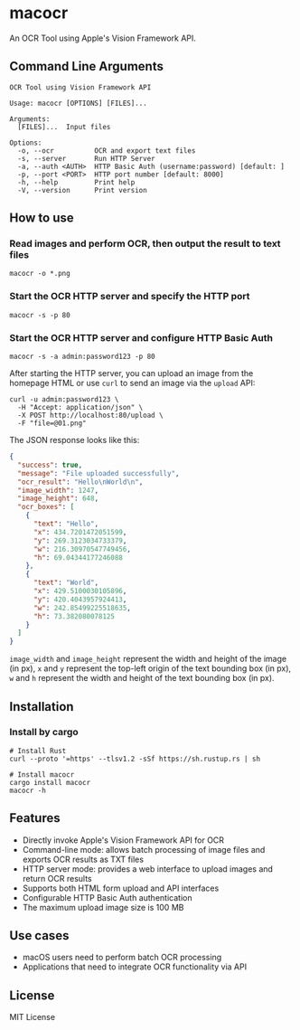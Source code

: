 # macocr

An OCR Tool using Apple's Vision Framework API.

## Command Line Arguments

```
OCR Tool using Vision Framework API

Usage: macocr [OPTIONS] [FILES]...

Arguments:
  [FILES]...  Input files

Options:
  -o, --ocr          OCR and export text files
  -s, --server       Run HTTP Server
  -a, --auth <AUTH>  HTTP Basic Auth (username:password) [default: ]
  -p, --port <PORT>  HTTP port number [default: 8000]
  -h, --help         Print help
  -V, --version      Print version
```

## How to use

### Read images and perform OCR, then output the result to text files

```
macocr -o *.png
```

### Start the OCR HTTP server and specify the HTTP port

```
macocr -s -p 80
```

### Start the OCR HTTP server and configure HTTP Basic Auth

```
macocr -s -a admin:password123 -p 80
```

After starting the HTTP server, you can upload an image from the homepage HTML or use `curl` to send an image via the `upload` API:

```
curl -u admin:password123 \
  -H "Accept: application/json" \
  -X POST http://localhost:80/upload \
  -F "file=@01.png"
```

The JSON response looks like this:

```json
{
  "success": true,
  "message": "File uploaded successfully",
  "ocr_result": "Hello\nWorld\n",
  "image_width": 1247,
  "image_height": 648,
  "ocr_boxes": [
    {
      "text": "Hello",
      "x": 434.7201472051599,
      "y": 269.3123034733379,
      "w": 216.30970547749456,
      "h": 69.04344177246088
    },
    {
      "text": "World",
      "x": 429.5100030105896,
      "y": 420.4043957924413,
      "w": 242.85499225518635,
      "h": 73.382080078125
    }
  ]
}

```

`image_width` and `image_height` represent the width and height of the image (in px),
`x` and `y` represent the top-left origin of the text bounding box (in px),
`w` and `h` represent the width and height of the text bounding box (in px).


## Installation

### Install by cargo

```
# Install Rust
curl --proto '=https' --tlsv1.2 -sSf https://sh.rustup.rs | sh

# Install macocr
cargo install macocr
macocr -h
```

## Features

- Directly invoke Apple's Vision Framework API for OCR
- Command-line mode: allows batch processing of image files and exports OCR results as TXT files
- HTTP server mode: provides a web interface to upload images and return OCR results
- Supports both HTML form upload and API interfaces
- Configurable HTTP Basic Auth authentication
- The maximum upload image size is 100 MB

## Use cases

- macOS users need to perform batch OCR processing
- Applications that need to integrate OCR functionality via API


## License

MIT License